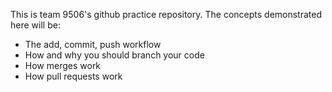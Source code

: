 This is team 9506's github practice repository. The concepts demonstrated here
will be:

- The add, commit, push workflow
- How and why you should branch your code
- How merges work
- How pull requests work
